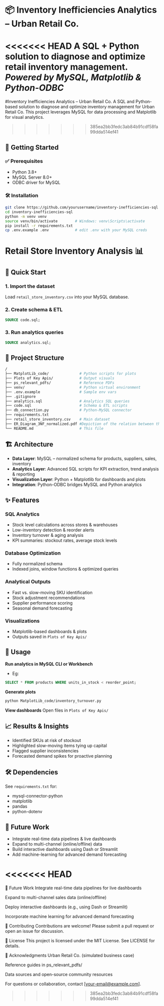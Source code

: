 # 📦 Inventory Inefficiencies Analytics – Urban Retail Co.

<<<<<<< HEAD
**A SQL + Python solution to diagnose and optimize retail inventory management.**  
*Powered by MySQL, Matplotlib & Python-ODBC*
=======
#Inventory Inefficiencies Analytics – Urban Retail Co.
A SQL and Python-based solution to diagnose and optimize inventory management for Urban Retail Co. This project leverages MySQL for data processing and Matplotlib for visual analytics.
>>>>>>> 385ea2bb3fedc3ab84b91cdf58fa99dda514ef41


## 🚀 Getting Started

### ✅ Prerequisites

- Python 3.8+  
- MySQL Server 8.0+  
- ODBC driver for MySQL  

### 🛠 Installation

```bash
git clone https://github.com/yourusername/inventory-inefficiencies-sql.git
cd inventory-inefficiencies-sql
python -m venv venv
source venv/bin/activate        # Windows: venv\Scripts\activate
pip install -r requirements.txt
cp .env.example .env            # edit .env with your MySQL creds 
```

# Retail Store Inventory Analysis 📊

## 🚀 Quick Start

### 1. **Import the dataset**
Load `retail_store_inventory.csv` into your MySQL database.

### 2. **Create schema & ETL**
```sql
SOURCE code.sql;
```

### 3. **Run analytics queries**
```sql
SOURCE analytics.sql;
```

## 📂 Project Structure

```bash
/
├── MatplotLib_code/              # Python scripts for plots
├── Plots of Key Apis/            # Output visuals
├── ps_relevant_pdfs/             # Reference PDFs
├── venv/                         # Python virtual environment
├── .env.example                  # Sample env vars
├── .gitignore
├── analytics.sql                 # Analytics SQL queries
├── code.sql                      # Schema & ETL scripts
├── db_connection.py              # Python-MySQL connector
├── requirements.txt
├── retail_store_inventory.csv    # Main dataset
├── ER_Diagram_3NF_normalized.pdf #Depiction of the relation between the tables
└── README.md                     # This file
```

## 🏗️ Architecture

* **Data Layer**: MySQL – normalized schema for products, suppliers, sales, inventory
* **Analytics Layer**: Advanced SQL scripts for KPI extraction, trend analysis & reporting
* **Visualization Layer**: Python + Matplotlib for dashboards and plots
* **Integration**: Python-ODBC bridges MySQL and Python analytics

## ✨ Features

### SQL Analytics
* Stock level calculations across stores & warehouses
* Low-inventory detection & reorder alerts
* Inventory turnover & aging analysis
* KPI summaries: stockout rates, average stock levels

### Database Optimization
* Fully normalized schema
* Indexed joins, window functions & optimized queries

### Analytical Outputs
* Fast vs. slow-moving SKU identification
* Stock adjustment recommendations
* Supplier performance scoring
* Seasonal demand forecasting

### Visualizations
* Matplotlib-based dashboards & plots
* Outputs saved in `Plots of Key Apis/`

## 📝 Usage

**Run analytics in MySQL CLI or Workbench**
* Eg:
```sql
SELECT * FROM products WHERE units_in_stock < reorder_point;
```

**Generate plots**
```bash
python MatplotLib_code/inventory_turnover.py
```

**View dashboards**
Open files in `Plots of Key Apis/`

## 📈 Results & Insights

* Identified SKUs at risk of stockout
* Highlighted slow-moving items tying up capital
* Flagged supplier inconsistencies
* Forecasted demand spikes for proactive planning

## 🛠️ Dependencies

See `requirements.txt` for:
* mysql-connector-python
* matplotlib
* pandas
* python-dotenv

## 🔮 Future Work

* Integrate real-time data pipelines & live dashboards
* Expand to multi-channel (online/offline) data
* Build interactive dashboards using Dash or Streamlit
* Add machine-learning for advanced demand forecasting


<<<<<<< HEAD
=======
🚧 Future Work
Integrate real-time data pipelines for live dashboards

Expand to multi-channel sales data (online/offline)

Deploy interactive dashboards (e.g., using Dash or Streamlit)

Incorporate machine learning for advanced demand forecasting

🤝 Contributing
Contributions are welcome! Please submit a pull request or open an issue for discussion.

📄 License
This project is licensed under the MIT License. See LICENSE for details.

🙏 Acknowledgments
Urban Retail Co. (simulated business case)

Reference guides in ps_relevant_pdfs/

Data sources and open-source community resources

For questions or collaboration, contact [your-email@example.com].
>>>>>>> 385ea2bb3fedc3ab84b91cdf58fa99dda514ef41
